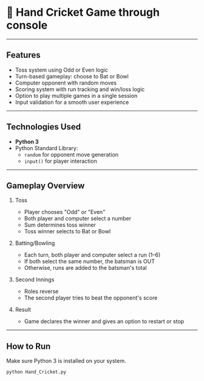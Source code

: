 # 🏏 Hand Cricket Game through console
---

##  **Features**

- Toss system using Odd or Even logic
- Turn-based gameplay: choose to Bat or Bowl
- Computer opponent with random moves
- Scoring system with run tracking and win/loss logic
- Option to play multiple games in a single session
- Input validation for a smooth user experience

---

## **Technologies Used**

- **Python 3**
- Python Standard Library:
  - `random` for opponent move generation
  - `input()` for player interaction

---

## Gameplay Overview 

1. Toss
   - Player chooses "Odd" or "Even"
   - Both player and computer select a number
   - Sum determines toss winner
   - Toss winner selects to Bat or Bowl

2. Batting/Bowling 
   - Each turn, both player and computer select a run (1–6)
   - If both select the same number, the batsman is OUT
   - Otherwise, runs are added to the batsman's total

3. Second Innings
   - Roles reverse
   - The second player tries to beat the opponent's score

4. Result
   - Game declares the winner and gives an option to restart or stop

---

##  How to Run

Make sure Python 3 is installed on your system.

```bash
python Hand_Cricket.py
